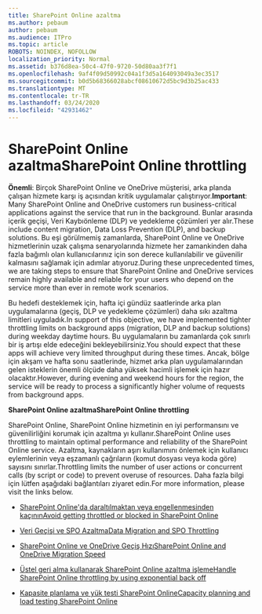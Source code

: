 ```yaml
---
title: SharePoint Online azaltma
ms.author: pebaum
author: pebaum
ms.audience: ITPro
ms.topic: article
ROBOTS: NOINDEX, NOFOLLOW
localization_priority: Normal
ms.assetid: b376d8ea-50c4-47f0-9720-50d80aa3f7f1
ms.openlocfilehash: 9af4f09d50992c04a1f3d5a164093049a3ec3517
ms.sourcegitcommit: b0d5b68366028abcf08610672d5bc9d3b25ac433
ms.translationtype: MT
ms.contentlocale: tr-TR
ms.lasthandoff: 03/24/2020
ms.locfileid: "42931462"
---
```

# <a name="sharepoint-online-throttling"></a><span data-ttu-id="ae69d-102">SharePoint Online azaltma</span><span class="sxs-lookup"><span data-stu-id="ae69d-102">SharePoint Online throttling</span></span>

<span data-ttu-id="ae69d-103">**Önemli**: Birçok SharePoint Online ve OneDrive müşterisi, arka planda çalışan hizmete karşı iş açısından kritik uygulamalar çalıştırıyor.</span><span class="sxs-lookup"><span data-stu-id="ae69d-103">**Important**: Many SharePoint Online and OneDrive customers run business-critical applications against the service that run in the background.</span></span> <span data-ttu-id="ae69d-104">Bunlar arasında içerik geçişi, Veri Kaybıönleme (DLP) ve yedekleme çözümleri yer alır.</span><span class="sxs-lookup"><span data-stu-id="ae69d-104">These include content migration, Data Loss Prevention (DLP), and backup solutions.</span></span> <span data-ttu-id="ae69d-105">Bu eşi görülmemiş zamanlarda, SharePoint Online ve OneDrive hizmetlerinin uzak çalışma senaryolarında hizmete her zamankinden daha fazla bağımlı olan kullanıcılarınız için son derece kullanılabilir ve güvenilir kalmasını sağlamak için adımlar atıyoruz.</span><span class="sxs-lookup"><span data-stu-id="ae69d-105">During these unprecedented times, we are taking steps to ensure that SharePoint Online and OneDrive services remain highly available and reliable for your users who depend on the service more than ever in remote work scenarios.</span></span>

<span data-ttu-id="ae69d-106">Bu hedefi desteklemek için, hafta içi gündüz saatlerinde arka plan uygulamalarına (geçiş, DLP ve yedekleme çözümleri) daha sıkı azaltma limitleri uyguladık.</span><span class="sxs-lookup"><span data-stu-id="ae69d-106">In support of this objective, we have implemented tighter throttling limits on background apps (migration, DLP and backup solutions) during weekday daytime hours.</span></span> <span data-ttu-id="ae69d-107">Bu uygulamaların bu zamanlarda çok sınırlı bir iş artışı elde edeceğini bekleyebilirsiniz.</span><span class="sxs-lookup"><span data-stu-id="ae69d-107">You should expect that these apps will achieve very limited throughput during these times.</span></span> <span data-ttu-id="ae69d-108">Ancak, bölge için akşam ve hafta sonu saatlerinde, hizmet arka plan uygulamalarından gelen isteklerin önemli ölçüde daha yüksek hacimli işlemek için hazır olacaktır.</span><span class="sxs-lookup"><span data-stu-id="ae69d-108">However, during evening and weekend hours for the region, the service will be ready to process a significantly higher volume of requests from background apps.</span></span>

<span data-ttu-id="ae69d-109">**SharePoint Online azaltma**</span><span class="sxs-lookup"><span data-stu-id="ae69d-109">**SharePoint Online throttling**</span></span>

<span data-ttu-id="ae69d-110">SharePoint Online, SharePoint Online hizmetinin en iyi performansını ve güvenilirliğini korumak için azaltma yı kullanır.</span><span class="sxs-lookup"><span data-stu-id="ae69d-110">SharePoint Online uses throttling to maintain optimal performance and reliability of the SharePoint Online service.</span></span> <span data-ttu-id="ae69d-111">Azaltma, kaynakların aşırı kullanımını önlemek için kullanıcı eylemlerinin veya eşzamanlı çağrıların (komut dosyası veya koda göre) sayısını sınırlar.</span><span class="sxs-lookup"><span data-stu-id="ae69d-111">Throttling limits the number of user actions or concurrent calls (by script or code) to prevent overuse of resources.</span></span> <span data-ttu-id="ae69d-112">Daha fazla bilgi için lütfen aşağıdaki bağlantıları ziyaret edin.</span><span class="sxs-lookup"><span data-stu-id="ae69d-112">For more information, please visit the links below.</span></span>

- [<span data-ttu-id="ae69d-113">SharePoint Online'da daraltılmaktan veya engellenmesinden kaçının</span><span class="sxs-lookup"><span data-stu-id="ae69d-113">Avoid getting throttled or blocked in SharePoint Online</span></span>](https://docs.microsoft.com/sharepoint/dev/general-development/how-to-avoid-getting-throttled-or-blocked-in-sharepoint-online)

- [<span data-ttu-id="ae69d-114">Veri Geçişi ve SPO Azaltma</span><span class="sxs-lookup"><span data-stu-id="ae69d-114">Data Migration and SPO Throttling </span></span>](https://blogs.technet.microsoft.com/sposupport/2017/08/12/data-migration-and-spo-service-throttling/)

- [<span data-ttu-id="ae69d-115">SharePoint Online ve OneDrive Geçiş Hızı</span><span class="sxs-lookup"><span data-stu-id="ae69d-115">SharePoint Online and OneDrive Migration Speed</span></span>](https://docs.microsoft.com/sharepointmigration/sharepoint-online-and-onedrive-migration-speed)

 - [<span data-ttu-id="ae69d-116">Üstel geri alma kullanarak SharePoint Online azaltma işleme</span><span class="sxs-lookup"><span data-stu-id="ae69d-116">Handle SharePoint Online throttling by using exponential back off</span></span>](https://docs.microsoft.com/sharepoint/dev/solution-guidance/handle-sharepoint-online-throttling-by-using-exponential-back-off)

- [<span data-ttu-id="ae69d-117">Kapasite planlama ve yük testi SharePoint Online</span><span class="sxs-lookup"><span data-stu-id="ae69d-117">Capacity planning and load testing SharePoint Online</span></span>](https://docs.microsoft.com/office365/enterprise/capacity-planning-and-load-testing-sharepoint-online)

